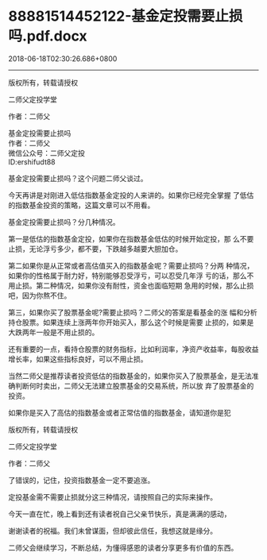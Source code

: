 # 88881514452122-基金定投需要止损吗.pdf.docx

2018-06-18T02:30:26.686+0800

----

版权所有，转载请授权

二师父定投学堂

作者：二师父

基金定投需要止损吗   
作者：二师父   
微信公众号：二师父定投   
ID:ershifudt88 

基金定投需要止损吗？这个问题二师父谈过。 

今天再讲是对刚进入低估指数基金定投的人来讲的。如果你已经完全掌握 了低估的指数基金投资的策略，这篇文章可以不用看。 

基金定投需要止损吗？分几种情况。 

第一是低估的指数基金定投，如果你在指数基金低估的时候开始定投，那 么不要止损，无论浮亏多少，都不要，下跌越多越要大胆加仓。 

第二如果你是从正常或者高估值买入的指数基金呢？需要止损吗？分两 种情况，如果你的性格属于耐力好，特别能够忍受浮亏，可以忍受几年浮 亏的话，那么不用止损。第二种情况，如果你没有耐性，资金也面临短期 急用的时候，那么止损吧，因为你熬不住。 

第三，如果你买了股票基金呢?需要止损吗？二师父的答案是看基金的涨 幅和分析持仓股票。如果连续上涨两年你开始买入，那么这个时候是需要 止损的，如果是大跌两年一般是不用止损的。 

还有重要的一点，看持仓股票的财务指标，比如利润率，净资产收益率，每股收益增长率，如果这些指标良好，可以不用止损。 

当然二师父是推荐读者投资低估的指数基金的，如果你买入了股票基金，是无法准确判断何时卖出，二师父无法建立股票基金的交易系统，所以放 弃了股票基金的投资。 

如果你是买入了高估的指数基金或者正常估值的指数基金，请知道你是犯

版权所有，转载请授权

二师父定投学堂

作者：二师父

了错误的，记住，投资指数基金一定不要追涨。 

定投基金需不需要止损就分这三种情况，请按照自己的实际来操作。 

今天一直在忙，晚上看到还有读者祝自己父亲节快乐，真是满满的感动，

谢谢读者的祝福。我们未曾谋面，但却彼此信任，我想这就是缘分。 

二师父会继续学习，不断总结，为懂得感恩的读者分享更多有价值的东西。 

